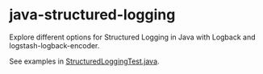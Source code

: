 # java-structured-logging

Explore different options for Structured Logging in Java with Logback and logstash-logback-encoder.

See examples in [StructuredLoggingTest.java](/src/test/java/tech/nejckorasa/logging/StructuredLoggingTest.java).


